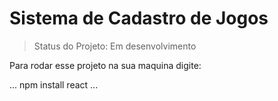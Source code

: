 <h1> Sistema de Cadastro de Jogos </h1>

> Status do Projeto: Em desenvolvimento

Para rodar esse projeto na sua maquina digite:

...
npm install react
...
